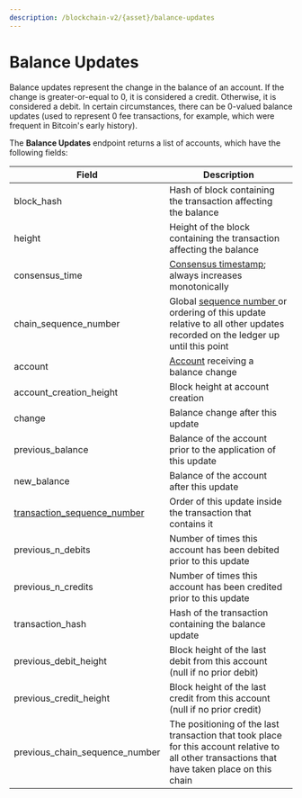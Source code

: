 ```yaml
---
description: /blockchain-v2/{asset}/balance-updates
---
```


# Balance Updates

Balance updates represent the change in the balance of an account. If the change is greater-or-equal to 0, it is considered a credit. Otherwise, it is considered a debit. In certain circumstances, there can be 0-valued balance updates (used to represent 0 fee transactions, for example, which were frequent in Bitcoin's early history).

The **Balance Updates** endpoint returns a list of accounts, which have the following fields:

| Field                                                                                      | Description                                                                                                                                                                       |
| ------------------------------------------------------------------------------------------ | --------------------------------------------------------------------------------------------------------------------------------------------------------------------------------- |
| block\_hash                                                                                | Hash of block containing the transaction affecting the balance                                                                                                                    |
| height                                                                                     | Height of the block containing the transaction affecting the balance                                                                                                              |
| consensus\_time                                                                            | [Consensus timestamp](../on-chain-data/atlas-overview.md#consensus-timestamp); always increases monotonically                                                                     |
| chain\_sequence\_number                                                                    | Global [sequence number ](../on-chain-data/atlas-overview.md#chain-sequencing)or ordering of this update relative to all other updates recorded on the ledger up until this point |
| account                                                                                    | [Account](../on-chain-data/atlas-overview.md#accounts) receiving a balance change                                                                                                 |
| account\_creation\_height                                                                  | Block height at account creation                                                                                                                                                  |
| change                                                                                     | Balance change after this update                                                                                                                                                  |
| previous\_balance                                                                          | Balance of the account prior to the application of this update                                                                                                                    |
| new\_balance                                                                               | Balance of the account after this update                                                                                                                                          |
| [transaction\_sequence\_number](../on-chain-data/atlas-overview.md#transaction-sequencing) | Order of this update inside the transaction that contains it                                                                                                                      |
| previous\_n\_debits                                                                        | Number of times this account has been debited prior to this update                                                                                                                |
| previous\_n\_credits                                                                       | Number of times this account has been credited prior to this update                                                                                                               |
| transaction\_hash                                                                          | Hash of the transaction containing the balance update                                                                                                                             |
| previous\_debit\_height                                                                    | Block height of the last debit from this account (null if no prior debit)                                                                                                         |
| previous\_credit\_height                                                                   | Block height of the last credit from this account (null if no prior credit)                                                                                                       |
| previous\_chain\_sequence\_number                                                          | The positioning of the last transaction that took place for this account relative to all other transactions that have taken place on this chain                                   |
